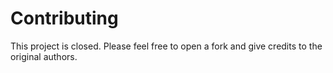 # Contributing

This project is closed.
Please feel free to open a fork and give credits to the original authors.
